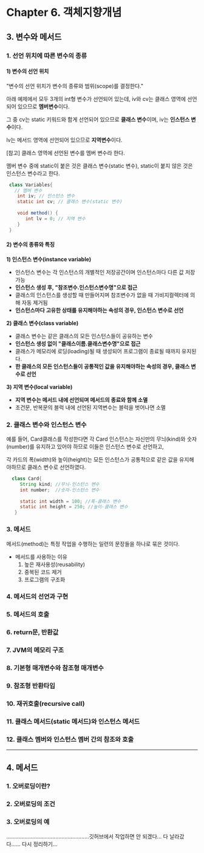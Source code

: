 # Chapter 6. 객체지향개념
 
## 3. 변수와 메서드
### 1. 선언 위치에 따른 변수의 종류
#### 1) 변수의 선언 위치

"변수의 선언 위치가 변수의 종류와 범위(scope)를 결정한다."

아래 예제에서 모두 3개의 int형 변수가 선언되어 있는데, iv와 cv는 클래스 영역에 선언되어 있으므로 **멤버변수**이다.

그 중 cv는 static 키워드와 함게 선언되어 있으므로 **클래스 변수**이며, iv는 **인스턴스 변수**이다.

lv는 메서드 영역에 선언되어 있으므로 **지역변수**이다.

[참고] 클래스 영역에 선언된 변수를 멤버 변수라 한다.

멤버 변수 중에 static이 붙은 것은 클래스 변수(static 변수), static이 붙지 않은 것은 인스턴스 변수라고 한다.

```java
 class Variables{
   // 멤버 변수 
    int iv; // 인스턴스 변수
    static int cv; // 클래스 변수(static 변수)
    
    void method() {
       int lv = 0; // 지역 변수
    }
 }
```
#### 2) 변수의 종류와 특징
**1) 인스턴스 변수(instance variable)**

- 인스턴스 변수는 각 인스턴스의 개별적인 저장공간이며 인스턴스마다 다른 값 저장 가능
- **인스턴스 생성 후, "참조변수.인스턴스변수명"으로 접근**
- 클래스의 인스턴스를 생성할 때 만들어지며 참조변수가 없을 때 가비지컬렉터에 의해 자동 제거됨
- **인스턴스마다 고유한 상태를 유지해야하는 속성의 경우, 인스턴스 변수로 선언**

**2) 클래스 변수(class variable)**
- 클래스 변수는 같은 클래스의 모든 인스턴스들이 공유하는 변수
- **인스턴스 생성 없이 "클래스이름.클래스변수명"으로 접근**
- 클래스가 메모리에 로딩(loading)될 때 생성되어 프로그램이 종료될 때까지 유지된다.
- **한 클래스의 모든 인스턴스들이 공통적인 값을 유지해야하는 속성의 경우, 클래스 변수로 선언**

**3) 지역 변수(local variable)**
- **지역 변수는 메서드 내에 선언되며 메서드의 종료와 함께 소멸**
- 조건문, 반복문의 블럭 내에 선언된 지역변수는 블럭을 벗어나면 소멸


### 2. 클래스 변수와 인스턴스 변수

예를 들어, Card클래스를 작성한다면 각 Card 인스턴스는 자신만의 무늬(kind)와 숫자(number)를 유지하고 있어야 하므로 이들은 인스턴스 변수로 선언하고,

각 카드의 폭(width)와 높이(height)는 모든 인스턴스가 공통적으로 같은 값을 유지해야하므로 클래스 변수로 선언하였다.

```java
  class Card{
     String kind; //무늬-인스턴스 변수
     int number;  //숫자-인스턴스 변수
   
     static int width = 100; //폭-클래스 변수
     static int height = 250; //높이-클래스 변수
   }

```
### 3. 메서드
메서드(method)는 특정 작업을 수행하는 일련의 문장들을 하나로 묶은 것이다.

- 메서드를 사용하는 이유
  1) 높은 재사용성(reusability)
  2) 중복된 코드 제거
   3) 프로그램의 구조화



### 4. 메서드의 선언과 구현

### 5. 메서드의 호출

### 6. return문, 반환값

### 7. JVM의 메모리 구조

### 8. 기본형 매개변수와 참조형 매개변수



### 9. 참조형 반환타입


### 10. 재귀호출(recursive call)

### 11. 클래스 메서드(static 메서드)와 인스턴스 메서드


### 12. 클래스 멤버와 인스턴스 멤버 간의 참조와 호출

---

## 4. 메서드 

### 1. 오버로딩이란?

### 2. 오버로딩의 조건

### 3. 오버로딩의 예






......................................................깃허브에서 작업하면 안 되겠다... 다 날라갔다...... 다시 정리하기...
  
